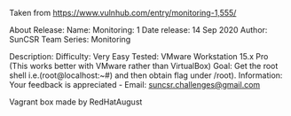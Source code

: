 Taken from https://www.vulnhub.com/entry/monitoring-1,555/ 

About Release:
    Name: Monitoring: 1
    Date release: 14 Sep 2020
    Author: SunCSR Team
    Series: Monitoring

Description:
    Difficulty: Very Easy
    Tested: VMware Workstation 15.x Pro (This works better with VMware rather than VirtualBox)
    Goal: Get the root shell i.e.(root@localhost:~#) and then obtain flag under /root).
    Information: Your feedback is appreciated - Email: suncsr.challenges@gmail.com

Vagrant box made by RedHatAugust
